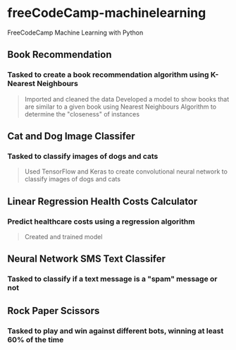 # freeCodeCamp-machinelearning
FreeCodeCamp Machine Learning with Python

## Book Recommendation
### Tasked to create a book recommendation algorithm using K-Nearest Neighbours
>Imported and cleaned the data
>Developed a model to show books that are similar to a given book using Nearest Neighbours Algorithm to determine the "closeness" of instances

## Cat and Dog Image Classifer
### Tasked to classify images of dogs and cats
>Used TensorFlow and Keras to create convolutional neural network to classify images of dogs and cats

## Linear Regression Health Costs Calculator
### Predict healthcare costs using a regression algorithm
>Created and trained model

## Neural Network SMS Text Classifer
### Tasked to classify if a text message is a "spam" message or not

## Rock Paper Scissors 
### Tasked to play and win against different bots, winning at least 60% of the time
